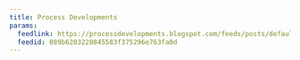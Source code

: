 ```yaml
---
title: Process Developments
params:
  feedlink: https://processdevelopments.blogspot.com/feeds/posts/default?alt=rss
  feedid: 089b6203228845583f375296e763fa0d
---
```

